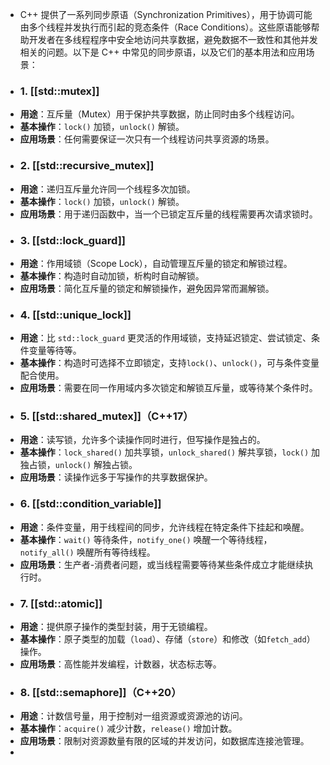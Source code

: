 - C++ 提供了一系列同步原语（Synchronization Primitives），用于协调可能由多个线程并发执行而引起的竞态条件（Race Conditions）。这些原语能够帮助开发者在多线程程序中安全地访问共享数据，避免数据不一致性和其他并发相关的问题。以下是 C++ 中常见的同步原语，以及它们的基本用法和应用场景：
- ### 1. [[std::mutex]]
- **用途**：互斥量（Mutex）用于保护共享数据，防止同时由多个线程访问。
- **基本操作**：`lock()` 加锁，`unlock()` 解锁。
- **应用场景**：任何需要保证一次只有一个线程访问共享资源的场景。
- ### 2. [[std::recursive_mutex]]
- **用途**：递归互斥量允许同一个线程多次加锁。
- **基本操作**：`lock()` 加锁，`unlock()` 解锁。
- **应用场景**：用于递归函数中，当一个已锁定互斥量的线程需要再次请求锁时。
- ### 3. [[std::lock_guard]]
- **用途**：作用域锁（Scope Lock），自动管理互斥量的锁定和解锁过程。
- **基本操作**：构造时自动加锁，析构时自动解锁。
- **应用场景**：简化互斥量的锁定和解锁操作，避免因异常而漏解锁。
- ### 4. [[std::unique_lock]]
- **用途**：比 `std::lock_guard` 更灵活的作用域锁，支持延迟锁定、尝试锁定、条件变量等待等。
- **基本操作**：构造时可选择不立即锁定，支持`lock()`、`unlock()`，可与条件变量配合使用。
- **应用场景**：需要在同一作用域内多次锁定和解锁互斥量，或等待某个条件时。
- ### 5. [[std::shared_mutex]]（C++17）
- **用途**：读写锁，允许多个读操作同时进行，但写操作是独占的。
- **基本操作**：`lock_shared()` 加共享锁，`unlock_shared()` 解共享锁，`lock()` 加独占锁，`unlock()` 解独占锁。
- **应用场景**：读操作远多于写操作的共享数据保护。
- ### 6. [[std::condition_variable]]
- **用途**：条件变量，用于线程间的同步，允许线程在特定条件下挂起和唤醒。
- **基本操作**：`wait()` 等待条件，`notify_one()` 唤醒一个等待线程，`notify_all()` 唤醒所有等待线程。
- **应用场景**：生产者-消费者问题，或当线程需要等待某些条件成立才能继续执行时。
- ### 7. [[std::atomic]]
- **用途**：提供原子操作的类型封装，用于无锁编程。
- **基本操作**：原子类型的加载（`load`）、存储（`store`）和修改（如`fetch_add`）操作。
- **应用场景**：高性能并发编程，计数器，状态标志等。
- ### 8. [[std::semaphore]]（C++20）
- **用途**：计数信号量，用于控制对一组资源或资源池的访问。
- **基本操作**：`acquire()` 减少计数，`release()` 增加计数。
- **应用场景**：限制对资源数量有限的区域的并发访问，如数据库连接池管理。
-